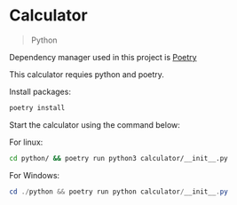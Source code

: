 # Calculator

> Python

Dependency manager used in this project is [Poetry](https://python-poetry.org/)

This calculator requies python and poetry.

Install packages:

```bash
poetry install
```

Start the calculator using the command below:

For linux:

```bash
cd python/ && poetry run python3 calculator/__init__.py
```

For Windows:

```powershell
cd ./python && poetry run python calculator/__init__.py
```

